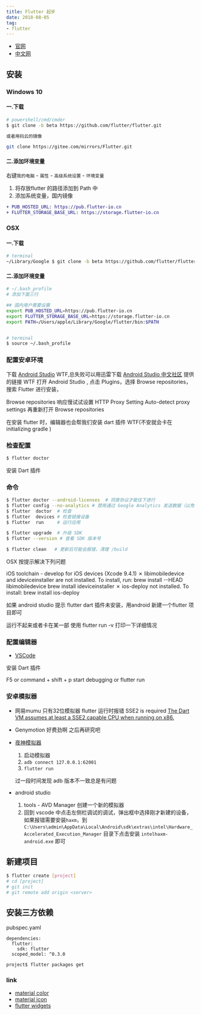 ```yaml
---
title: Flutter 起步
date: 2018-08-05
tag: 
- flutter
---
```


- [官网](https://flutter.io/)
- [中文网](https://flutterchina.club)


## 安装


### Windows 10

#### 一.下载
``` bash
# powershell/cmd/cmder
$ git clone -b beta https://github.com/flutter/flutter.git

或者用码云的镜像

git clone https://gitee.com/mirrors/Flutter.git
```

#### 二.添加环境变量

右键`我的电脑` - `属性` - `高级系统设置` - `环境变量`

1. 将存放flutter 的路径添加到 Path 中
2. 添加系统变量，国内镜像

``` diff
+ PUB_HOSTED_URL: https://pub.flutter-io.cn
+ FLUTTER_STORAGE_BASE_URL: https://storage.flutter-io.cn
```

### OSX

#### 一.下载
``` bash
# terminal
~/Library/Google $ git clone -b beta https://github.com/flutter/flutter.git
```

#### 二.添加环境变量

``` bash
# ~/.bash_profile 
# 添加下面三行

## 国内用户需要设置
export PUB_HOSTED_URL=https://pub.flutter-io.cn 
export FLUTTER_STORAGE_BASE_URL=https://storage.flutter-io.cn
export PATH=/Users/apple/Library/Google/flutter/bin:$PATH


# terminal
$ source ~/.bash_profile
```




### 配置安卓环境
下载 [Android Studio](https://developer.android.com/studio/) WTF,总失败可以用迅雷下载 [Android Studio 中文社区](http://www.android-studio.org/) 提供的链接 WTF
打开 Android Studio , 点击 Plugins，选择 Browse repositories，搜索 Flutter 进行安装，

Browse repositories 响应慢试试设置 HTTP Proxy Setting Auto-detect proxy settings 再重新打开 Browse repositories

在安装 flutter 时，编辑器也会帮我们安装 dart 插件 WTF(不安就会卡在 initializing gradle )


### 检查配置

```bash
$ flutter doctor 
```

 

安装 Dart 插件

### 命令

``` bash
$ flutter doctor --android-licenses  # 同意协议才能往下进行
$ flutter config --no-analytics # 禁用通过 Google Analytics 发送数据（以免国内网络连接失败问题）
$ flutter  doctor  # 检查
$ flutter  devices # 检查链接设备
$ flutter  run     # 运行应用

$ flutter upgrade  # 升级 SDK
$ flutter --version # 查看 SDK 版本号

$ flutter clean   # 更新后可能会报错，清理 /build

```

OSX 按提示解决下列问题

iOS toolchain - develop for iOS devices (Xcode 9.4.1)
    ✗ libimobiledevice and ideviceinstaller are not installed. To install, run:
        brew install --HEAD libimobiledevice
        brew install ideviceinstaller
    ✗ ios-deploy not installed. To install:
        brew install ios-deploy

如果 android studio 提示 flutter dart 插件未安装，用android 新建一个flutter 项目即可




运行不起来或者卡在某一部 使用 flutter run -v 打印一下详细情况


### 配置编辑器

- [VSCode](https://flutterchina.club/get-started/editor/#vscode)

安装 Dart 插件

   F5 
or command + shift + p start debugging
or flutter run


### 安卓模拟器

- 网易mumu 只有32位模拟器 flutter 运行时报错 SSE2 is required [The Dart VM assumes at least a SSE2 capable CPU when running on x86.](https://github.com/dart-lang/sdk/issues/9529)

- Genymotion 好费劲啊 之后再研究吧

- [夜神模拟器](https://www.yeshen.com/)

  1. 启动模拟器
  2. `adb connect 127.0.0.1:62001`
  3. `flutter run`

  过一段时间发现 adb 版本不一致总是有问题

- android studio
  1. tools - AVD Manager 创建一个新的模拟器
  2. 回到 vscode 中点击左侧栏调试的调试，弹出框中选择刚才新建的设备，如果报错需要安装`haxm`，到 `C:\Users\admin\AppData\Local\Android\sdk\extras\intel\Hardware_Accelerated_Execution_Manager` 目录下点击安装 `intelhaxm-android.exe` 即可


## 新建项目

``` bash
$ flutter create [project]
# cd [project]
# git init
# git remote add origin <server>

```

## 安装三方依赖

pubspec.yaml

```
dependencies:
  flutter:
    sdk: flutter
  scoped_model: ^0.3.0
```

``` bash
project$ flutter packages get
```


### link 

- [material color](https://material.io/tools/color/#!/?view.left=0&view.right=0)
- [material icon](https://material.io/tools/icons/)
- [flutter widgets](https://docs.flutter.io/flutter/widgets/widgets-library.html)